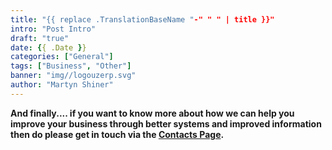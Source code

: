 ```yaml
---
title: "{{ replace .TranslationBaseName "-" " " | title }}"
intro: "Post Intro"
draft: "true"
date: {{ .Date }}
categories: ["General"]
tags: ["Business", "Other"]
banner: "img//logouzerp.svg"
author: "Martyn Shiner"
---
```



__And finally.... if you want to know more about how we can help you improve your business through better systems and improved information then do please get in touch via the [Contacts Page](/contact/).__